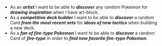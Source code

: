 - As an **_artist_** I want to be able to **_discover_** any random Pokemon for **_drawing_ _inspiration_** when I have art-block.
- As a **competitive deck builder** I want to be able to **_discover_** a random Card **_from the most recent sets_** for **_ideas of new tactics_** when building a new deck.
- As a **_fan of fire-type Pokemon_** I want to be able to **_discover_** a random Card of **_fire-type_** in order to **_find new favorite fire-type Pokemon_**.
